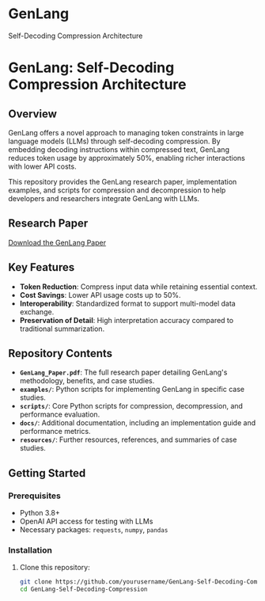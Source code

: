 # GenLang
Self-Decoding Compression Architecture

# GenLang: Self-Decoding Compression Architecture


## Overview
GenLang offers a novel approach to managing token constraints in large language models (LLMs) through self-decoding compression. By embedding decoding instructions within compressed text, GenLang reduces token usage by approximately 50%, enabling richer interactions with lower API costs.

This repository provides the GenLang research paper, implementation examples, and scripts for compression and decompression to help developers and researchers integrate GenLang with LLMs.

## Research Paper
[Download the GenLang Paper](GenLang_Paper.pdf)

## Key Features
- **Token Reduction**: Compress input data while retaining essential context.
- **Cost Savings**: Lower API usage costs up to 50%.
- **Interoperability**: Standardized format to support multi-model data exchange.
- **Preservation of Detail**: High interpretation accuracy compared to traditional summarization.

## Repository Contents
- **`GenLang_Paper.pdf`**: The full research paper detailing GenLang's methodology, benefits, and case studies.
- **`examples/`**: Python scripts for implementing GenLang in specific case studies.
- **`scripts/`**: Core Python scripts for compression, decompression, and performance evaluation.
- **`docs/`**: Additional documentation, including an implementation guide and performance metrics.
- **`resources/`**: Further resources, references, and summaries of case studies.

## Getting Started

### Prerequisites
- Python 3.8+
- OpenAI API access for testing with LLMs
- Necessary packages: `requests`, `numpy`, `pandas`

### Installation
1. Clone this repository:
   ```bash
   git clone https://github.com/yourusername/GenLang-Self-Decoding-Compression.git
   cd GenLang-Self-Decoding-Compression
